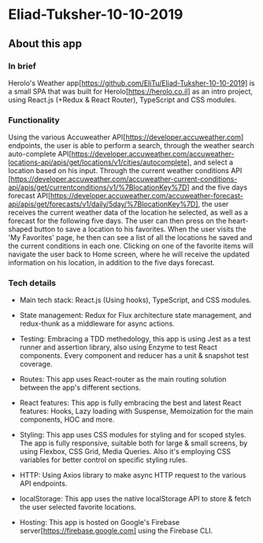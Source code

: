 # Eliad-Tuksher-10-10-2019

## About this app

### In brief

Herolo's Weather app[<https://github.com/EliTu/Eliad-Tuksher-10-10-2019]> is a small SPA that was built for Herolo[<https://herolo.co.il]> as an intro project, using React.js (+Redux & React Router), TypeScript and CSS modules.

### Functionality

Using the various Accuweather API[<https://developer.accuweather.com]> endpoints, the user is able to perform a search, through the weather search auto-complete API[<https://developer.accuweather.com/accuweather-locations-api/apis/get/locations/v1/cities/autocomplete],> and select a location based on his input. Through the current weather conditions API [<https://developer.accuweather.com/accuweather-current-conditions-api/apis/get/currentconditions/v1/%7BlocationKey%7D]> and the five days forecast API[<https://developer.accuweather.com/accuweather-forecast-api/apis/get/forecasts/v1/daily/5day/%7BlocationKey%7D],> the user receives the current weather data of the location he selected, as well as a forecast for the following five days. The user can then press on the heart-shaped button to save a location to his favorites. When the user visits the 'My Favorites' page, he then can see a list of all the locations he saved and the current conditions in each one. Clicking on one of the favorite items will navigate the user back to Home screen, where he will receive the updated information on his location, in addition to the five days forecast.

### Tech details

* Main tech stack: React.js (Using hooks), TypeScript, and CSS modules.

* State management: Redux for Flux architecture state management, and redux-thunk as a middleware for async actions.

* Testing: Embracing a TDD methedology, this app is using Jest as a test runner and assertion library, also using Enzyme to test React components. Every component and reducer has a unit & snapshot test coverage.

* Routes: This app uses React-router as the main routing solution between the app's different sections.

* React features: This app is fully embracing the best and latest React features: Hooks, Lazy loading with Suspense, Memoization for the main components, HOC and more.

* Styling: This app uses CSS modules for styling and for scoped styles. The app is fully responsive, suitable both for large & small screens, by using Flexbox, CSS Grid, Media Queries. Also it's employing CSS variables for better control on specific styling rules.

* HTTP: Using Axios library to make async HTTP request to the various API endpoints.

* localStorage: This app uses the native localStorage API to store & fetch the user selected favorite locations.

* Hosting: This app is hosted on Google's Firebase server[<https://firebase.google.com]> using the Firebase CLI.
